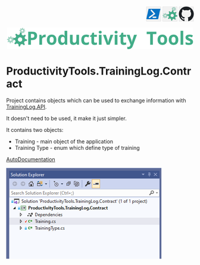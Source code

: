 <!--Category:Powershell--> 
 <p align="right">
    <a href="https://www.powershellgallery.com/packages/ProductivityTools.TrainingLog.Endomondo/"><img src="Images/Header/Powershell_border_40px.png" /></a>
    <a href="http://productivitytools.tech/import-modulesfromdirectory/"><img src="Images/Header/ProductivityTools_green_40px_2.png" /><a> 
    <a href="https://github.com/ProductivityTools-TrainingLog/ProductivityTools.TrainingLog.Endomondo.Cmdlet"><img src="Images/Header/Github_border_40px.png" /></a>
</p>
<p align="center">
    <a href="http://productivitytools.tech/">
        <img src="Images/Header/LogoTitle_green_500px.png" />
    </a>
</p>


# ProductivityTools.TrainingLog.Contract

Project contains objects which can be used to exchange information with [TrainingLog.API](https://github.com/ProductivityTools-TrainingLog/ProductivityTools.TrainingLog.Api). 

It doesn't need to be used, it make it just simpler. 

It contains two objects:
- Training - main object of the application
- Training Type - enum which define type of training 

[AutoDocumentation](ProductivityTools.TrainingLog.Contract.md)

![SolutionExplorer](Images\SolutionExplorer.png)
